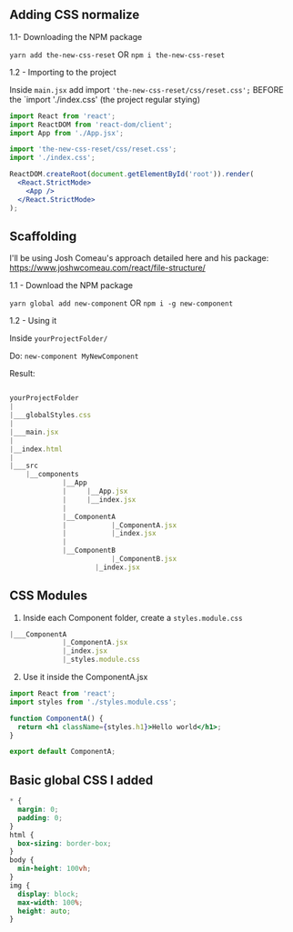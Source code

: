 ## Adding CSS normalize

1.1- Downloading the NPM package

`yarn add the-new-css-reset` OR `npm i the-new-css-reset`

1.2 - Importing to the project

Inside `main.jsx` add import `'the-new-css-reset/css/reset.css';` BEFORE the `import './index.css' (the project regular stying)

```jsx
import React from 'react';
import ReactDOM from 'react-dom/client';
import App from './App.jsx';

import 'the-new-css-reset/css/reset.css';
import './index.css';

ReactDOM.createRoot(document.getElementById('root')).render(
  <React.StrictMode>
    <App />
  </React.StrictMode>
);
```

## Scaffolding

I'll be using Josh Comeau's approach detailed here and his package: https://www.joshwcomeau.com/react/file-structure/

1.1 - Download the NPM package

`yarn global add new-component` OR `npm i -g new-component`

1.2 - Using it

Inside `yourProjectFolder/`

Do: `new-component MyNewComponent`

Result:

```jsx

yourProjectFolder
|
|___globalStyles.css
|
|___main.jsx
|
|__index.html
|
|___src
	|__components
	 	     |__App
		     |     |__App.jsx
		     |     |__index.jsx
		     |
		     |__ComponentA
		     |           |_ComponentA.jsx
		     |           |_index.jsx
	   	     |
		     |__ComponentB
	   	                 |_ComponentB.jsx
			         |_index.jsx

```

## CSS Modules

1. Inside each Component folder, create a `styles.module.css`

```jsx
|___ComponentA
             |_ComponentA.jsx
             |_index.jsx
             |_styles.module.css

```

2. Use it inside the ComponentA.jsx

```jsx
import React from 'react';
import styles from './styles.module.css';

function ComponentA() {
  return <h1 className={styles.h1}>Hello world</h1>;
}

export default ComponentA;
```

## Basic global CSS I added

```css
* {
  margin: 0;
  padding: 0;
}
html {
  box-sizing: border-box;
}
body {
  min-height: 100vh;
}
img {
  display: block;
  max-width: 100%;
  height: auto;
}
```
